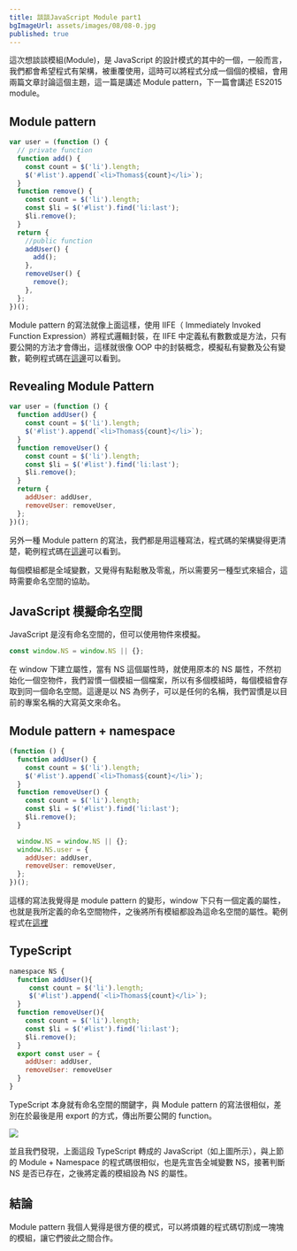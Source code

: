```yaml
---
title: 談談JavaScript Module part1
bgImageUrl: assets/images/08/08-0.jpg
published: true
---
```


這次想談談模組(Module)，是 JavaScript 的設計模式的其中的一個，一般而言，我們都會希望程式有架構，被重覆使用，這時可以將程式分成一個個的模組，會用兩篇文章討論這個主題，這一篇是講述 Module pattern，下一篇會講述 ES2015 module。

## Module pattern

```javascript
var user = (function () {
  // private function
  function add() {
    const count = $('li').length;
    $('#list').append(`<li>Thomas${count}</li>`);
  }
  function remove() {
    const count = $('li').length;
    const $li = $('#list').find('li:last');
    $li.remove();
  }
  return {
    //public function
    addUser() {
      add();
    },
    removeUser() {
      remove();
    },
  };
})();
```

Module pattern 的寫法就像上面這樣，使用 IIFE（ Immediately Invoked Function Expression）將程式邏輯封裝，在 IIFE 中定義私有數數或是方法，只有要公開的方法才會傳出，這樣就很像 OOP 中的封裝概念，模擬私有變數及公有變數，範例程式碼在[這邊](https://jsfiddle.net/thomascsd/b354wuoz/35/)可以看到。

## Revealing Module Pattern

```javascript
var user = (function () {
  function addUser() {
    const count = $('li').length;
    $('#list').append(`<li>Thomas${count}</li>`);
  }
  function removeUser() {
    const count = $('li').length;
    const $li = $('#list').find('li:last');
    $li.remove();
  }
  return {
    addUser: addUser,
    removeUser: removeUser,
  };
})();
```

另外一種 Module pattern 的寫法，我們都是用這種寫法，程式碼的架構變得更清楚，範例程式碼在[這邊](https://jsfiddle.net/thomascsd/r2pm4cj1/)可以看到。

每個模組都是全域變數，又覺得有點鬆散及零亂，所以需要另一種型式來組合，這時需要命名空間的協助。

## JavaScript 模擬命名空間

JavaScript 是沒有命名空間的，但可以使用物件來模擬。

```javascript
const window.NS = window.NS || {};
```

在 window 下建立屬性，當有 NS 這個屬性時，就使用原本的 NS 屬性，不然初始化一個空物件，我們習慣一個模組一個檔案，所以有多個模組時，每個模組會存取到同一個命名空間。這邊是以 NS 為例子，可以是任何的名稱，我們習慣是以目前的專案名稱的大寫英文來命名。

## Module pattern + namespace

```javascript
(function () {
  function addUser() {
    const count = $('li').length;
    $('#list').append(`<li>Thomas${count}</li>`);
  }
  function removeUser() {
    const count = $('li').length;
    const $li = $('#list').find('li:last');
    $li.remove();
  }

  window.NS = window.NS || {};
  window.NS.user = {
    addUser: addUser,
    removeUser: removeUser,
  };
})();
```

這樣的寫法我覺得是 module pattern 的變形，window 下只有一個定義的屬性，也就是我所定義的命名空間物件，之後將所有模組都設為這命名空間的屬性。範例程式在[這裡](https://jsfiddle.net/thomascsd/g6h8wza1/6/)

## TypeScript

```javascript
namespace NS {
  function addUser(){
     const count = $('li').length;
     $('#list').append(`<li>Thomas${count}</li>`);
  }
  function removeUser(){
    const count = $('li').length;
    const $li = $('#list').find('li:last');
    $li.remove();
  }
  export const user = {
    addUser: addUser,
    removeUser: removeUser
  }
}

```

TypeScript 本身就有命名空間的關鍵字，與 Module pattern 的寫法很相似，差別在於最後是用 export 的方式，傳出所要公開的 function。

<img class="img-responsive" loading="lazy" src="assets/images/08/08-1.png">

並且我們發現，上面這段 TypeScript 轉成的 JavaScript（如上圖所示），與上節的 Module + Namespace 的程式碼很相似，也是先宣告全堿變數 NS，接著判斷 NS 是否已存在，之後將定義的模組設為 NS 的屬性。

## 結論

Module pattern 我個人覺得是很方便的模式，可以將煩雜的程式碼切割成一塊塊的模組，讓它們彼此之間合作。

